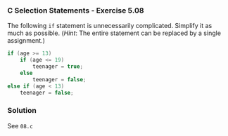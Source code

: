 ### C Selection Statements - Exercise 5.08

The following `if` statement is unnecessarily complicated. Simplify it as much as possible. 
(*Hint*: The entire statement can be replaced by a single assignment.)

```c
if (age >= 13)
    if (age <= 19)
        teenager = true;
    else
        teenager = false;
else if (age < 13)
    teenager = false;
```

### Solution

See ```08.c```
